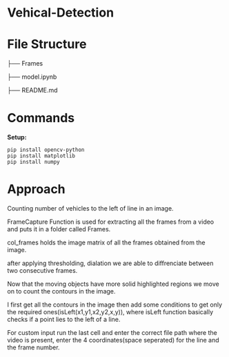 # Vehical-Detection


# File Structure
├── Frames 

├── model.ipynb 

├── README.md 

# Commands

**Setup:**
```
pip install opencv-python
pip install matplotlib
pip install numpy
```

# Approach
Counting number of vehicles to the left of line in an image.



FrameCapture Function is used for extracting all the frames from a video and puts it in a folder called Frames.

col_frames holds the image matrix of all the frames obtained from the image.

after applying thresholding, dialation we are able to diffrenciate between two consecutive frames.

Now that the moving objects have more solid highlighted regions we move on to count the contours in the image.

I first get all the contours in the image then add some conditions to get only the required ones(isLeft(x1,y1,x2,y2,x,y)), where isLeft function basically checks if a point lies to the left of a line.

For custom input run the last cell and enter the correct file path where the video is present, enter the 4 coordinates(space seperated) for the line and the frame number.
